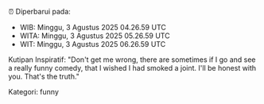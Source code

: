 ⏰ Diperbarui pada:
- WIB: Minggu, 3 Agustus 2025 04.26.59 UTC
- WITA: Minggu, 3 Agustus 2025 05.26.59 UTC
- WIT: Minggu, 3 Agustus 2025 06.26.59 UTC

Kutipan Inspiratif:
"Don't get me wrong, there are sometimes if I go and see a really funny comedy, that I wished I had smoked a joint. I'll be honest with you. That's the truth."


Kategori: funny

